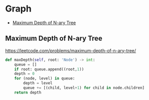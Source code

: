 # Graph

+ [Maximum Depth of N-ary Tree](#maximum-depth-of-n-ary-tree)

## Maximum Depth of N-ary Tree

https://leetcode.com/problems/maximum-depth-of-n-ary-tree/

``` python
def maxDepth(self, root: 'Node') -> int:
    queue = []
    if root: queue.append((root,1))
    depth = 0
    for (node, level) in queue:
        depth = level
        queue += [(child, level+1) for child in node.children]
    return depth
```

